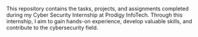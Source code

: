This repository contains the tasks, projects, and assignments completed during my Cyber Security Internship at Prodigy InfoTech. Through this internship, I aim to gain hands-on experience, develop valuable skills, and contribute to the cybersecurity field.
